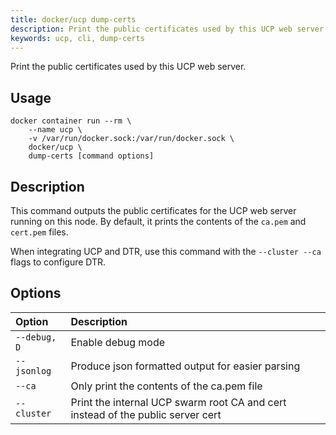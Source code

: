 ```yaml
---
title: docker/ucp dump-certs
description: Print the public certificates used by this UCP web server
keywords: ucp, cli, dump-certs
---
```


Print the public certificates used by this UCP web server.

## Usage

```
docker container run --rm \
    --name ucp \
    -v /var/run/docker.sock:/var/run/docker.sock \
    docker/ucp \
    dump-certs [command options]
 ```

## Description

This command outputs the public certificates for the UCP web server running on
this node. By default, it prints the contents of the `ca.pem` and `cert.pem` files.

When integrating UCP and DTR, use this command with the `--cluster --ca` flags
to configure DTR.


## Options

| Option       | Description                                                                     |
|:-------------|:--------------------------------------------------------------------------------|
| `--debug, D` | Enable debug mode                                                               |
| `--jsonlog`  | Produce json formatted output for easier parsing                                |
| `--ca`       | Only print the contents of the ca.pem file                                      |
| `--cluster`  | Print the internal UCP swarm root CA and cert instead of the public server cert |
